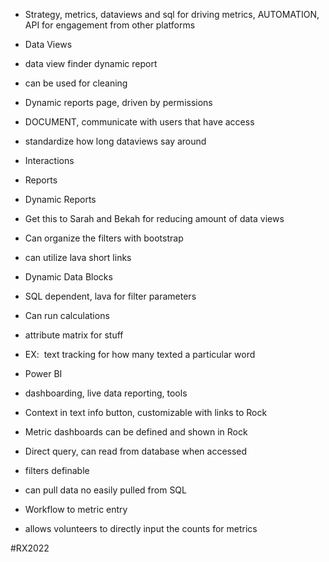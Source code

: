 - Strategy, metrics, dataviews and sql for driving metrics, AUTOMATION, API for engagement from other platforms
- Data Views

- data view finder dynamic report

- can be used for cleaning
- Dynamic reports page, driven by permissions

- DOCUMENT, communicate with users that have access

- standardize how long dataviews say around

- Interactions
- Reports
- Dynamic Reports

- Get this to Sarah and Bekah for reducing amount of data views
- Can organize the filters with bootstrap
- can utilize lava short links

- Dynamic Data Blocks

- SQL dependent, lava for filter parameters
- Can run calculations
- attribute matrix for stuff
- EX:  text tracking for how many texted a particular word

- Power BI

- dashboarding, live data reporting, tools
- Context in text info button, customizable with links to Rock
- Metric dashboards can be defined and shown in Rock
- Direct query, can read from database when accessed

- filters definable

- can pull data no easily pulled from SQL

- Workflow to metric entry

- allows volunteers to directly input the counts for metrics

#RX2022 